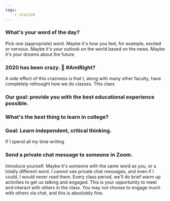 ```yaml
---
tags:
    - stat128
---
```



### What's your word of the day?

Pick one (appropriate) word.
Maybe it's how you feel, for example, excited or nervous.
Maybe it's your outlook on the world based on the news.
Maybe it's your dreams about the future.


### 2020 has been crazy. 🧨 #AmIRight?

A side effect of this craziness is that I, along with many other faculty, have completely rethought how we do classes.
This class 


### Our goal: provide you with the best educational experience possible.


### What's the best thing to learn in college?


### Goal: Learn independent, critical thinking.

If I spend all my time writing


### Send a private chat message to someone in Zoom.

Introduce yourself.
Maybe it's someone with the same word as you, or a totally different word.
I cannot see private chat messages, and even if I could, I would never read them.
Every class period, we'll do brief warm up activities to get us talking and engaged.
This is your opportunity to meet and interact with others in the class.
You may not choose to engage much with others via chat, and this is absolutely fine.


